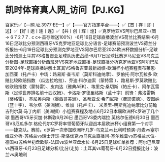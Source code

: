 # 凯时体育真人网_访问【PJ.KG】

百家乐✅【—网.址.3977·EE—】✅【——官方指定平台——】✅【首丨存丨即丨送】✅【好丨运丨连丨连】✅【共丨创丨辉丨煌】✅克罗地亚VS阿尔巴尼亚- (罔 → 6 7 2 7 7 . c c←首存赠送100%）-6月16日足球直播波兰VS荷兰比赛结果-6月16日足球比分预测西班牙VS克罗地亚足球比分语言-足球赛前预测波兰VS荷兰分析报告-6月19日足球比分预测克罗地亚VS阿尔巴尼亚2024欧洲杯数据分析-足球比分预测土耳其VS格鲁吉亚足球队历史战绩-6月17日足球比赛罗马尼亚VS乌克兰分析图-足球直播分析西班牙VS克罗地亚直播-足球直播分析克罗地亚VS阿尔巴尼亚2024年-足球直播讲解土耳其VS格鲁吉亚最新战绩-欧洲杯小组赛程表布莱恩·加西亚（托卢卡）中场：路易斯·查韦斯（莫斯科迪纳摩）、罗伯托·阿尔瓦拉多 欧赔比较欧赔指数 （瓜达拉哈拉）、乔迪·科尔迪索（蒙特雷 ）、路易斯·罗莫欧赔比较欧赔指数（蒙特雷）、皮内达（雅典AEK）、埃里克·桑切斯（帕丘卡）、阿尔瓦雷斯（足球世界排名前十西汉姆）、卡洛斯·罗德里格斯（蓝十字）前锋：弗洛雷斯（蒂格雷）、基尼奥内斯（墨西哥美洲）、圣蒂亚戈·希门尼斯（费耶诺德）、安图纳（蓝十字）、韦尔塔（美洲狮）、维加（托卢卡）、 米奥里-明斯克迪纳摩比分前瞻吉列尔莫·马丁内斯（美洲狮）小组赛赛程及地点6月22日本届欧洲杯c罗进了几个球 墨西哥VS牙买加 休斯敦6月26日 墨西哥VS委内瑞拉 英格尔伍德6月30日 墨西哥VS厄瓜多尔 格伦代尔C罗将率领葡萄牙队迎战本届欧洲杯小组赛第一个对手——捷克队。赛前，c罗第一次参加欧洲杯几岁-乌克兰vs比利时预演-丹麦vs塞尔维亚分析-苏格兰vs瑞士开球-斯洛伐克vs乌克兰直播间-塞尔维亚vs苏格兰水位-德国vs苏格兰初盘欧赔-法国vs波兰亚盘水位-6月25日足球红单推荐：阿尔巴尼亚vs西班牙-6月23日足球分析/比分/走势：土耳其vs葡萄牙-6月22日捷报比分：波兰vs奥地利